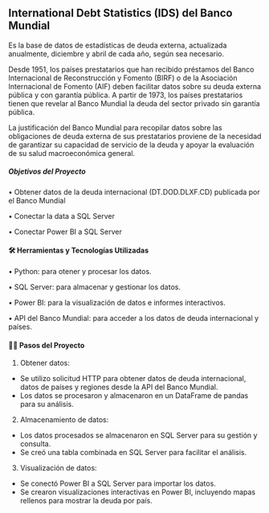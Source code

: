 ## International Debt Statistics (IDS) del Banco Mundial

Es la base de datos de estadísticas de deuda externa, actualizada anualmente, diciembre y abril de cada año, según sea necesario. 

Desde 1951, los países prestatarios que han recibido préstamos del Banco Internacional de Reconstrucción y Fomento (BIRF) o de la Asociación Internacional de Fomento (AIF) deben facilitar datos sobre su deuda externa pública y con garantía pública. A partir de 1973, los países prestatarios tienen que revelar al Banco Mundial la deuda del sector privado sin garantía pública. 

La justificación del Banco Mundial para recopilar datos sobre las obligaciones de deuda externa de sus prestatarios proviene de la necesidad de garantizar su capacidad de servicio de la deuda y apoyar la evaluación de su salud macroeconómica general. 

##### Objetivos del Proyecto
•	Obtener datos de la deuda internacional (DT.DOD.DLXF.CD) publicada por el Banco Mundial

•	Conectar la data a SQL Server

•	Conectar Power BI a SQL Server

#### 🛠️ Herramientas y Tecnologías Utilizadas
• Python: para otener y procesar los datos.

•	SQL Server: para almacenar y gestionar los datos.

•	Power BI: para la visualización de datos e informes interactivos.

•	API del Banco Mundial: para acceder a los datos de deuda internacional y países.

#### 🚶‍♀️ Pasos del Proyecto 
1.	Obtener datos:

- Se utilizo solicitud HTTP para obtener datos de deuda internacional, datos de países y regiones desde la API del Banco Mundial.
- Los datos se procesaron y almacenaron en un DataFrame de pandas para su análisis.

2.	Almacenamiento de datos:
- Los datos procesados se almacenaron en SQL Server para su gestión y consulta.
- Se creó una tabla combinada en SQL Server para facilitar el análisis.
  
3.	Visualización de datos:
- Se conectó Power BI a SQL Server para importar los datos.
- Se crearon visualizaciones interactivas en Power BI, incluyendo mapas rellenos para mostrar la deuda por país.


